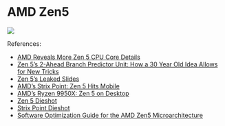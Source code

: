 # AMD Zen5

![](./zen5.svg)

References:

- [AMD Reveals More Zen 5 CPU Core Details](https://www.phoronix.com/review/amd-zen-5-core)
- [Zen 5’s 2-Ahead Branch Predictor Unit: How a 30 Year Old Idea Allows for New Tricks](https://chipsandcheese.com/2024/07/26/zen-5s-2-ahead-branch-predictor-unit-how-30-year-old-idea-allows-for-new-tricks/)
- [Zen 5’s Leaked Slides](https://chipsandcheese.com/2023/10/08/zen-5s-leaked-slides/)
- [AMD’s Strix Point: Zen 5 Hits Mobile](https://chipsandcheese.com/2024/08/10/amds-strix-point-zen-5-hits-mobile/)
- [AMD’s Ryzen 9950X: Zen 5 on Desktop](https://chipsandcheese.com/2024/08/14/amds-ryzen-9950x-zen-5-on-desktop/)
- [Zen 5 Dieshot](https://www.bilibili.com/opus/965843745820901377)
- [Strix Point Dieshot](https://www.bilibili.com/opus/959217298443337751)
- [Software Optimization Guide for the AMD Zen5 Microarchitecture](https://www.amd.com/content/dam/amd/en/documents/processor-tech-docs/software-optimization-guides/58455.zip)
